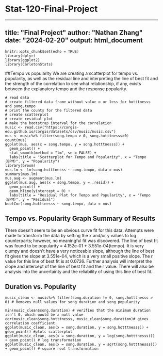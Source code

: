 # Stat-120-Final-Project
---
title: "Final Project"
author: "Nathan Zhang"
date: "2024-02-20"
output: html_document
---

```{r setup, include=FALSE}
knitr::opts_chunk$set(echo = TRUE)
library(dplyr)
library(ggplot2)
library(CarletonStats)
```
##Tempo vs popularity
We are creating a scatterplot for tempo vs. popularity, as well as the residual line and interpreting the line of best fit and the strength of the correlation to see what relationship, if any, exists between the explanatory tempo and the response popularity.
```{r}
# read data
# create filtered data frame without value o or less for hotttnesss and song.tempo
# print the counts for the filtered data
# create scatterplot
# create residual plot
# make the bootstrap interval for the correlation
music <- read.csv("https://corgis-edu.github.io/corgis/datasets/csv/music/music.csv")
mus <- music%>% filter(song.tempo > 0, song.hotttnesss>0)
count(mus)
ggplot(mus, aes(x = song.tempo, y = song.hotttnesss)) + 
  geom_point() +
  stat_smooth(method = "lm", se = FALSE) +
  labs(title = "Scatterplot for Tempo and Popularity", x = "Tempo (BPM)", y = "Popularity")
library(broom)
mus.lm <- lm(song.hotttnesss ~ song.tempo, data = mus)
summary(mus.lm)
mus.aug <- augment(mus.lm)
ggplot(mus.aug, aes(x = song.tempo, y = .resid)) + 
  geom_point() +
  geom_hline(yintercept = 0) +
  labs(title = "Residual Plot for Tempo and Popularity", x = "Tempo (BPM)", y = "Residual")
bootCor(song.hotttnesss ~ song.tempo, data = mus)
```
## Tempo vs. Popularity Graph Summary of Results
There doesn't seem to be an obvious curve fit for this data. Attempts were made to transform the data by setting the x and/or y values to log counterparts; however, no meaningful fit was discovered. The line of best fit was found to be popularity = 4.152e-01 + 3.551e-04(tempo). It is very clumpy and doesn't have a very noticeable slope, although the line of best fit gives the slope at 3.551e-04, which is a very small positive slope. The r value for this line of best fit is at 0.0726. Further analysis will interpret the slope and intercept of the line of best fit and the r value. There will also be analysis into the uncertainty and the reliability of using this line of best fit.

## Duration vs. Popularity 
```{r}
music_clean <- music%>% filter(song.duration != 0, song.hotttnesss > 0) # Removes null values for song duration and song popularity

min(music_clean$song.duration) # verifies that the minimum duration isn't 0, which would be a null value
cor(music_clean$song.hotttnesss, music_clean$song.duration)# gives correlation coefficient
ggplot(music_clean, aes(x = song.duration, y = song.hotttnesss)) + geom_point() #plots scatterplot
ggplot(music_clean, aes(x = song.duration, y = log(song.hotttnesss))) + geom_point() # log transformation
ggplot(music_clean, aes(x = song.duration, y = sqrt(song.hotttnesss))) + geom_point() # square root transformation

